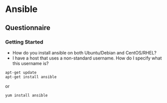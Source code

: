 # Ansible

## Questionnaire

### Getting Started

* How do you install ansible on both Ubuntu/Debian and CentOS/RHEL?
* I have a host that uses a non-standard username. How do I specify what this username is?

```text
apt-get update
apt-get install ansible
```

or

```text
yum install ansible
```

